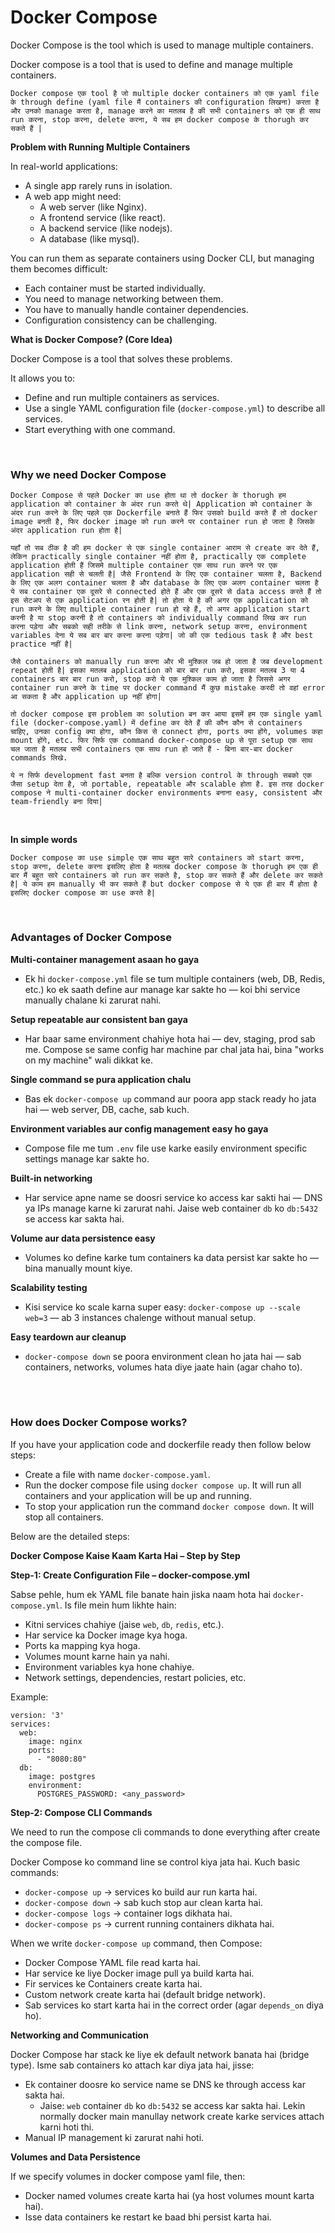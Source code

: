 # Docker Compose

Docker Compose is the tool which is used to manage multiple containers.

Docker compose is a tool that is used to define and manage multiple containers.

```Docker compose एक tool है जो multiple docker containers को एक yaml file के through define (yaml file मैं containers की configuration लिखना) करता है और उनको manage करता है, manage करने का मतलब है की सभी containers को एक ही साथ run करना, stop करना, delete करना, ये सब हम docker compose के thorugh कर सकते हैं |```

**Problem with Running Multiple Containers**

In real-world applications:
- A single app rarely runs in isolation.
- A web app might need:
  - A web server (like Nginx).
  - A frontend service (like react).
  - A backend service (like nodejs).
  - A database (like mysql).

You can run them as separate containers using Docker CLI, but managing them becomes difficult:
- Each container must be started individually.
- You need to manage networking between them.
- You have to manually handle container dependencies.
- Configuration consistency can be challenging.

**What is Docker Compose? (Core Idea)**

Docker Compose is a tool that solves these problems.

It allows you to:
- Define and run multiple containers as services.
- Use a single YAML configuration file (```docker-compose.yml```) to describe all services.
- Start everything with one command.

<br>

### Why we need Docker Compose

```Docker Compose से पहले Docker का use होता था तो docker के thorugh हम application को container के अंदर run करते थे| Application को container के अंदर run करने के लिए पहले एक Dockerfile बनाते हैं फिर उसको build करते हैं तो docker image बनती है, फिर docker image को run करने पर container run हो जाता है जिसके अंदर application run होता है|```

```यहाँ तो सब ठीक है की हम docker से एक single container आराम से create कर देते हैं, लेकिन practically single container नहीं होता है, practically एक complete application होती हैं जिसमे multiple container एक साथ run करने पर एक application सही से चलती है| जैसे Frontend के लिए एक container चलता है, Backend के लिए एक अलग container चलता है और database के लिए एक अलग container चलता है ये सब container एक दूसरे से connected होते हैं और एक दूसरे से data access करते हैं तो इस सेटअप से एक application रन होती है| तो होता ये है की अगर एक application को run करने के लिए multiple container run हो रहे हैं, तो अगर application start करनी है या stop करनी है तो containers को individually command लिख कर run करना पड़ेगा और सबको सही तरीके से link करना, network setup करना, environment variables देना ये सब बार बार करना करना पड़ेगा| जो की एक tedious task है और best practice नहीं है|```

```जैसे containers को manually run करना और भी मुश्किल जब हो जाता है जब development repeat होती है| इसका मतलब application को बार बार run करो, इसका मतलब 3 या 4 containers बार बार run करो, stop करो ये एक मुश्किल काम हो जाता है जिससे अगर container run करने के time पर docker command मैं कुछ mistake करदी तो वहां error आ सकता है और application up नहीं होगा|```

```तो docker compose इस problem का solution बन कर आया इसमें हम एक single yaml file (docker-compose.yaml) में define कर देते हैं की कौन कौन से containers चाहिए, उनका config क्या होगा, कौन किस से connect होगा, ports क्या होंगे, volumes कहा mount होंगे, etc. फिर सिर्फ एक command docker-compose up से पूरा setup एक साथ चल जाता है मतलब सभी containers एक साथ run हो जाते हैं - बिना बार-बार docker commands लिखे.```

```ये न सिर्फ development fast बनता है बल्कि version control के through सबको एक जैसा setup देता है, जो portable, repeatable और scalable होता है. इस तरह docker compose ने multi-container docker environments बनाना easy, consistent और team-friendly बना दिया|```

<br>

**In simple words**

```Docker compose का use simple एक साथ बहुत सारे containers को start करना, stop करना, delete करना इसलिए होता है मतलब docker compose के thorugh हम एक ही बार मैं बहुत सारे containers को run कर सकते है, stop कर सकते हैं और delete कर सकते है| ये काम हम manually भी कर सकते हैं but docker compose से ये एक ही बार मैं होता है इसलिए docker compose का use करते है|```

<br>

### Advantages of Docker Compose

**Multi-container management asaan ho gaya**
- Ek hi ```docker-compose.yml``` file se tum multiple containers (web, DB, Redis, etc.) ko ek saath define aur manage kar sakte ho — koi bhi service manually chalane ki zarurat nahi.

**Setup repeatable aur consistent ban gaya**
- Har baar same environment chahiye hota hai — dev, staging, prod sab me. Compose se same config har machine par chal jata hai, bina "works on my machine" wali dikkat ke.

**Single command se pura application chalu**
- Bas ek ```docker-compose up``` command aur poora app stack ready ho jata hai — web server, DB, cache, sab kuch.

**Environment variables aur config management easy ho gaya**
- Compose file me tum ```.env``` file use karke easily environment specific settings manage kar sakte ho.

**Built-in networking**
- Har service apne name se doosri service ko access kar sakti hai — DNS ya IPs manage karne ki zarurat nahi. Jaise web container ```db``` ko ```db:5432``` se access kar sakta hai.

**Volume aur data persistence easy**
- Volumes ko define karke tum containers ka data persist kar sakte ho — bina manually mount kiye.

**Scalability testing**
- Kisi service ko scale karna super easy: ```docker-compose up --scale web=3``` — ab 3 instances chalenge without manual setup.

**Easy teardown aur cleanup**
- ```docker-compose down``` se poora environment clean ho jata hai — sab containers, networks, volumes hata diye jaate hain (agar chaho to).

<br>
<br>

### How does Docker Compose works?

If you have your application code and dockerfile ready then follow below steps:
- Create a file with name ```docker-compose.yaml```.
- Run the docker compose file using ```docker compose up```. It will run all containers and your application will be up and running.
- To stop your application run the command ```docker compose down```. It will stop all containers.

Below are the detailed steps:

**Docker Compose Kaise Kaam Karta Hai – Step by Step**

**Step-1: Create  Configuration File – docker-compose.yml**

Sabse pehle, hum ek YAML file banate hain jiska naam hota hai ```docker-compose.yml```. Is file mein hum likhte hain:
- Kitni services chahiye (jaise ```web```, ```db```, ```redis```, etc.).
- Har service ka Docker image kya hoga.
- Ports ka mapping kya hoga.
- Volumes mount karne hain ya nahi.
- Environment variables kya hone chahiye.
- Network settings, dependencies, restart policies, etc.

Example:
```
version: '3'
services:
  web:
    image: nginx
    ports:
      - "8080:80"
  db:
    image: postgres
    environment:
      POSTGRES_PASSWORD: <any_password>
```

**Step-2: Compose CLI Commands**

We need to run the compose cli commands to done everything after create the compose file.

Docker Compose ko command line se control kiya jata hai. Kuch basic commands:
- ```docker-compose up``` → services ko build aur run karta hai.
- ```docker-compose down``` → sab kuch stop aur clean karta hai.
- ```docker-compose logs``` → container logs dikhata hai.
- ```docker-compose ps``` → current running containers dikhata hai.

When we write ```docker-compose up``` command, then Compose:
- Docker Compose YAML file read karta hai.
- Har service ke liye Docker image pull ya build karta hai.
- Fir services ke Containers create karta hai.
- Custom network create karta hai (default bridge network).
- Sab services ko start karta hai in the correct order (agar ```depends_on``` diya ho).

**Networking and Communication**

Docker Compose har stack ke liye ek default network banata hai (bridge type). Isme sab containers ko attach kar diya jata hai, jisse:
- Ek container doosre ko service name se DNS ke through access kar sakta hai.
  - Jaise: ```web``` container ```db``` ko ```db:5432``` se access kar sakta hai. Lekin normally docker main manullay network create karke services attach karni hoti thi.
- Manual IP management ki zarurat nahi hoti.

**Volumes and Data Persistence**

If we specify volumes in docker compose yaml file, then:
- Docker named volumes create karta hai (ya host volumes mount karta hai).
- Isse data containers ke restart ke baad bhi persist karta hai.

<br>
<br>

